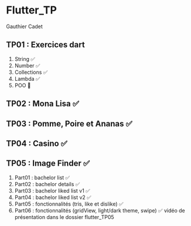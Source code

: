 # Flutter_TP

Gauthier Cadet

## TP01 : Exercices dart
1. String ✅
2. Number ✅
3. Collections ✅
4. Lambda ✅
5. POO 🔄️

## TP02 : Mona Lisa ✅

## TP03 : Pomme, Poire et Ananas ✅

## TP04 : Casino ✅

## TP05 : Image Finder ✅
1. Part01 : bachelor list ✅
2. Part02 : bachelor details ✅
3. Part03 : bachelor liked list v1 ✅
4. Part04 : bachelor liked list v2 ✅
5. Part05 : fonctionnalités (tris, like et dislike) ✅
6. Part06 : fonctionnalités (gridView, light/dark theme, swipe) ✅
vidéo de présentation dans le dossier flutter_TP05
